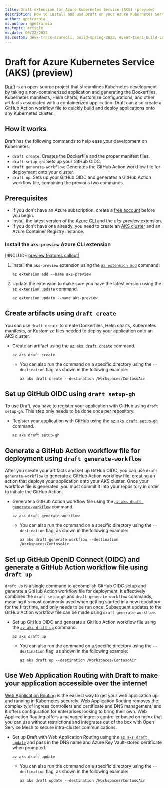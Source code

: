 ```yaml
---
title: Draft extension for Azure Kubernetes Service (AKS) (preview)
description: How to install and use Draft on your Azure Kubernetes Service (AKS) cluster using the Draft extension.
author: qpetraroia
ms.author: qpetraroia
ms.topic: article
ms.date: 06/22/2023
ms.custom: devx-track-azurecli, build-spring-2022, event-tier1-build-2022
---
```


# Draft for Azure Kubernetes Service (AKS) (preview)

[Draft](https://github.com/Azure/draft) is an open-source project that streamlines Kubernetes development by taking a non-containerized application and generating the Dockerfiles, Kubernetes manifests, Helm charts, Kustomize configurations, and other artifacts associated with a containerized application. Draft can also create a GitHub Action workflow file to quickly build and deploy applications onto any Kubernetes cluster.

## How it works

Draft has the following commands to help ease your development on Kubernetes:

- `draft create`: Creates the Dockerfile and the proper manifest files.
- `draft setup-gh`: Sets up your GitHub OIDC.
- `draft generate-workflow`: Generates the GitHub Action workflow file for deployment onto your cluster.
- `draft up`: Sets up your GitHub OIDC and generates a GitHub Action workflow file, combining the previous two commands.

## Prerequisites

- If you don't have an Azure subscription, create a [free account](https://azure.microsoft.com/free/?WT.mc_id=A261C142F) before you begin.
- Install the latest version of the [Azure CLI](/cli/azure/install-azure-cli-windows) and the *aks-preview* extension.
- If you don't have one already, you need to create an [AKS cluster][deploy-cluster] and an Azure Container Registry instance.

### Install the `aks-preview` Azure CLI extension

[!INCLUDE [preview features callout](./includes/preview/preview-callout.md)]

1. Install the `aks-preview` extension using the [`az extension add`][az-extension-add] command.

    ```azurecli-interactive
    az extension add --name aks-preview
    ```

2. Update the extension to make sure you have the latest version using the [`az extension update`][az-extension-update] command.

    ```azurecli-interactive
    az extension update --name aks-preview
    ```

## Create artifacts using `draft create`

You can use `draft create` to create Dockerfiles, Helm charts, Kubernetes manifests, or Kustomize files needed to deploy your application onto an AKS cluster.

- Create an artifact using the [`az aks draft create`][az-aks-draft-create] command.

    ```azure-cli-interactive
    az aks draft create
    ```

  - You can also run the command on a specific directory using the `--destination` flag, as shown in the following example:

    ```azure-cli-interactive
    az aks draft create --destination /Workspaces/ContosoAir
    ```

## Set up GitHub OIDC using `draft setup-gh`

To use Draft, you have to register your application with GitHub using `draft setup-gh`. This step only needs to be done once per repository.

- Register your application with GitHub using the [`az aks draft setup-gh`][az-aks-draft-setup-gh] command.

    ```azure-cli-interactive
    az aks draft setup-gh
    ```

## Generate a GitHub Action workflow file for deployment using `draft generate-workflow`

After you create your artifacts and set up GitHub OIDC, you can use `draft generate-workflow` to generate a GitHub Action workflow file, creating an action that deploys your application onto your AKS cluster. Once your workflow file is generated, you must commit it into your repository in order to initiate the GitHub Action.

- Generate a GitHub Action workflow file using the [`az aks draft generate-workflow`][az-aks-draft-generate-workflow] command.

    ```azure-cli-interactive
    az aks draft generate-workflow
    ```

  - You can also run the command on a specific directory using the `--destination` flag, as shown in the following example:

    ```azure-cli-interactive
    az aks draft generate-workflow --destination /Workspaces/ContosoAir
    ```

## Set up GitHub OpenID Connect (OIDC) and generate a GitHub Action workflow file using `draft up`

`draft up` is a single command to accomplish GitHub OIDC setup and generate a GitHub Action workflow file for deployment. It effectively combines the `draft setup-gh` and `draft generate-workflow` commands, meaning it's most commonly used when getting started in a new repository for the first time, and only needs to be run once. Subsequent updates to the GitHub Action workflow file can be made using `draft generate-workflow`.

- Set up GitHub OIDC and generate a GitHub Action workflow file using the [`az aks draft up`][az-aks-draft-up] command.

    ```azure-cli-interactive
    az aks draft up
    ```

  - You can also run the command on a specific directory using the `--destination` flag, as shown in the following example:

    ```azure-cli-interactive
    az aks draft up --destination /Workspaces/ContosoAir
    ```

## Use Web Application Routing with Draft to make your application accessible over the internet

[Web Application Routing][web-app-routing] is the easiest way to get your web application up and running in Kubernetes securely. Web Application Routing removes the complexity of ingress controllers and certificate and DNS management, and it offers configuration for enterprises looking to bring their own. Web Application Routing offers a managed ingress controller based on nginx that you can use without restrictions and integrates out of the box with Open Service Mesh to secure intra-cluster communications.

- Set up Draft with Web Application Routing using the [`az aks draft update`][az-aks-draft-update] and pass in the DNS name and Azure Key Vault-stored certificate when prompted.

    ```azure-cli-interactive
    az aks draft update
    ```

  - You can also run the command on a specific directory using the `--destination` flag, as shown in the following example:

    ```azure-cli-interactive
    az aks draft update --destination /Workspaces/ContosoAir
    ```

<!-- LINKS INTERNAL -->
[deploy-cluster]: ./tutorial-kubernetes-deploy-cluster.md
[web-app-routing]: web-app-routing.md
[az-extension-add]: /cli/azure/extension#az-extension-add
[az-extension-update]: /cli/azure/extension#az-extension-update
[az-aks-draft-update]: /cli/azure/ext/aks-preview/aks/draft#ext-aks-preview-aks-draft-update
[az-aks-draft-up]: /cli/azure/ext/aks-preview/aks/draft#ext-aks-preview-aks-draft-up
[az-aks-draft-create]: /cli/azure/ext/aks-preview/aks/draft#ext-aks-preview-aks-draft-create
[az-aks-draft-setup-gh]: /cli/azure/ext/aks-preview/aks/draft#ext-aks-preview-aks-draft-setup-gh
[az-aks-draft-generate-workflow]: /cli/azure/ext/aks-preview/aks/draft#ext-aks-preview-aks-draft-generate-workflow
